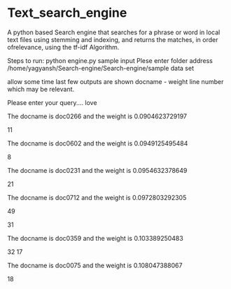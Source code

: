 # Text_search_engine

A python based Search engine that searches for a phrase or word in local text files using stemming and indexing, and returns the matches, in order ofrelevance, using the tf-idf Algorithm.

Steps to run:
python engine.py
sample input
Plese enter folder address /home/yagyansh/Search-engine/Search-engine/sample data set

allow some time last few outputs are shown docname - weight line number which may be relevant.

Please enter your query.... love

The docname is doc0266 and the weight is 0.0904623729197

11

The docname is doc0602 and the weight is 0.0949125495484

8

The docname is doc0231 and the weight is 0.0954632378649

21

The docname is doc0712 and the weight is 0.0972803292305

49

31

The docname is doc0359 and the weight is 0.103389250483

32 17

The docname is doc0075 and the weight is 0.108047388067

18
